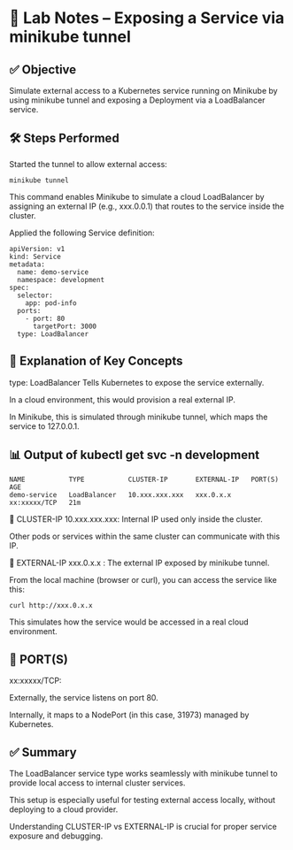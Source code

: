 # 🧪 Lab Notes – Exposing a Service via minikube tunnel
## ✅ Objective
Simulate external access to a Kubernetes service running on Minikube by using minikube tunnel and exposing a Deployment via a LoadBalancer service.

## 🛠️ Steps Performed
Started the tunnel to allow external access:

```
minikube tunnel
```
This command enables Minikube to simulate a cloud LoadBalancer by assigning an external IP (e.g., xxx.0.0.1) that routes to the service inside the cluster.

Applied the following Service definition:
```
apiVersion: v1
kind: Service
metadata:
  name: demo-service
  namespace: development
spec:
  selector:
    app: pod-info
  ports:
    - port: 80
      targetPort: 3000
  type: LoadBalancer
```
## 📄 Explanation of Key Concepts
type: LoadBalancer
Tells Kubernetes to expose the service externally.

In a cloud environment, this would provision a real external IP.

In Minikube, this is simulated through minikube tunnel, which maps the service to 127.0.0.1.

## 📊 Output of kubectl get svc -n development
```
NAME           TYPE           CLUSTER-IP       EXTERNAL-IP   PORT(S)        AGE
demo-service   LoadBalancer   10.xxx.xxx.xxx   xxx.0.x.x     xx:xxxxx/TCP   21m 
```
🔹 CLUSTER-IP
10.xxx.xxx.xxx: Internal IP used only inside the cluster.

Other pods or services within the same cluster can communicate with this IP.

🔹 EXTERNAL-IP
xxx.0.x.x  : The external IP exposed by minikube tunnel.

From the local machine (browser or curl), you can access the service like this:

```
curl http://xxx.0.x.x
```
This simulates how the service would be accessed in a real cloud environment.

## 🔹 PORT(S)
xx:xxxxx/TCP:

Externally, the service listens on port 80.

Internally, it maps to a NodePort (in this case, 31973) managed by Kubernetes.

## ✅ Summary
The LoadBalancer service type works seamlessly with minikube tunnel to provide local access to internal cluster services.

This setup is especially useful for testing external access locally, without deploying to a cloud provider.

Understanding CLUSTER-IP vs EXTERNAL-IP is crucial for proper service exposure and debugging.

